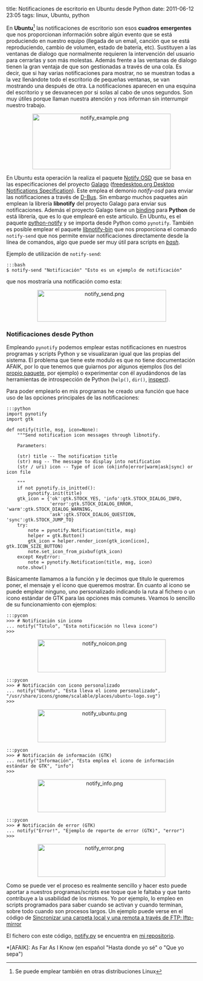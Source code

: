 title: Notificaciones de escritorio en Ubuntu desde Python
date: 2011-06-12 23:05
tags: linux, Ubuntu, python


En **Ubuntu**[^1] las notificaciones de escritorio son esos **cuadros
emergentes** que nos proporcionan información sobre algún evento que se está
produciendo en nuestro equipo (llegada de un email, canción que se está
reproduciendo, cambio de volumen, estado de batería, etc). Sustituyen a las
ventanas de dialogo que normalmente requieren la intervención del usuario para
cerrarlas y son más molestas. Además frente a las ventanas de dialogo tienen la
gran ventaja de que son gestionadas a través de una cola. Es decir, que si hay
varias notificaciones para mostrar, no se muestran todas a la vez llenándote
todo el escritorio de pequeñas ventanas, se van mostrando una después de otra.
La notificaciones aparecen en una esquina del escritorio y se desvanecen por si
solas al cabo de unos segundos. Son muy útiles porque llaman nuestra atención y
nos informan sin interrumpir nuestro trabajo.

  [^1]: Se puede emplear también en otras distribuciones Linux

<p style="text-align:center;"><img src="pictures/notify_example.png" width="366"
 height="147" alt="notify_example.png" title="Ejemplo de notificación"/></p>

En Ubuntu esta operación la realiza el paquete [Notify OSD][0] que se basa en
las especificaciones del proyecto [Galago][1] ([freedesktop.org Desktop
Notifications Specification][3]). Este emplea el demonio _notify-osd_ para
enviar las notificaciones a través de [D-Bus][4]. Sin embargo muchos paquetes
aún emplean la librería **libnotify** del proyecto Galago para enviar sus
notificaciones. Además el proyecto Galago tiene un [binding][5] para **Python**
de está librería, que es lo que emplearé en este artículo. En Ubuntu, es el
paquete [python-notify][6] y se importa desde Python como `pynotify`. También
es posible emplear el paquete [libnotify-bin][7] que nos proporciona el comando
`notify-send` que nos permite enviar notificaciones directamente desde la línea
de comandos, algo que puede ser muy útil para scripts en [*bash*][bash].

  [0]: https://launchpad.net/notify-osd
  [1]: http://www.galago-project.org/about.php
  [3]: http://www.galago-project.org/specs/notification/0.9/
  [4]: http://www.freedesktop.org/wiki/Software/dbus
  [5]: http://es.wikipedia.org/wiki/Binding
  [6]: http://packages.ubuntu.com/es/natty/i386/python-notify
  [7]: http://packages.ubuntu.com/natty/libnotify-bin
  [bash]: http://es.wikipedia.org/wiki/Bash

Ejemplo de utilización de `notify-send`:

    :::bash
    $ notify-send "Notificación" "Esto es un ejemplo de notificación"


que nos mostraría una notificación como esta:

<p style="text-align:center;"><img src="pictures/notify_send.png" width="341"
height="84" alt="notify_send.png" /></p>

### Notificaciones desde Python ###

Empleando `pynotify` podemos emplear estas notificaciones en nuestros programas
y scripts Python y se visualizaran igual que las propias del sistema. El
problema que tiene este modulo es que no tiene documentación AFAIK, por lo que
tenemos que guiarnos por algunos ejemplos (los del [propio paquete][8], por
ejemplo) o experimentar con él ayudándonos de las herramientas de introspección
de Python (`help()`, `dir()`, [inspect][9]).

   [8]: http://www.galago-project.org/downloads.php
   [9]: http://docs.python.org/library/inspect.html

Para poder emplearlo en mis programas he creado una función que hace uso de las
opciones principales de las notificaciones:

    :::python
    import pynotify
    import gtk

    def notify(title, msg, icon=None):
        """Send notification icon messages through libnotify.

        Parameters:

        (str) title -- The notification title
        (str) msg -- The message to display into notification
        (str / uri) icon -- Type of icon (ok|info|error|warm|ask|sync) or icon file

        """
        if not pynotify.is_initted():
            pynotify.init(title)
        gtk_icon = {'ok':gtk.STOCK_YES, 'info':gtk.STOCK_DIALOG_INFO,
                    'error':gtk.STOCK_DIALOG_ERROR, 'warm':gtk.STOCK_DIALOG_WARNING,
                    'ask':gtk.STOCK_DIALOG_QUESTION, 'sync':gtk.STOCK_JUMP_TO}
        try:
            note = pynotify.Notification(title, msg)
            helper = gtk.Button()
            gtk_icon = helper.render_icon(gtk_icon[icon], gtk.ICON_SIZE_BUTTON)
            note.set_icon_from_pixbuf(gtk_icon)
        except KeyError:
            note = pynotify.Notification(title, msg, icon)
        note.show()


Básicamente llamamos a la función y le decimos que titulo le queremos poner, el
mensaje y el icono que queremos mostrar. En cuanto al icono se puede emplear
ninguno, uno personalizado indicando la ruta al fichero o un icono estándar de
GTK para las opciones más comunes. Veamos lo sencillo de su funcionamiento con
ejemplos:

    :::pycon
    >>> # Notificación sin icono
    ... notify("Titulo", "Esta notificación no lleva icono")
    >>>


<p style="text-align:center;"><img src="pictures/notify_noicon.png" width="339"
height="87" alt="notify_noicon.png" /></p>

    :::pycon
    >>> # Notificación con icono personalizado
    ... notify("Ubuntu", "Esta lleva el icono personalizado",
    "/usr/share/icons/gnome/scalable/places/ubuntu-logo.svg")
    >>>


<p style="text-align:center;"><img src="pictures/notify_ubuntu.png" width="339"
height="87" alt="notify_ubuntu.png" /></p>

    :::pycon
    >>> # Notificación de información (GTK)
    ... notify("Información", "Esta emplea el icono de información estándar de GTK", "info")
    >>>


<p style="text-align:center;"><img src="pictures/notify_info.png" width="339"
height="87" alt="notify_info.png" /></p>

    :::pycon
    >>> # Notificación de error (GTK)
    ... notify("Error!", "Ejemplo de reporte de error (GTK)", "error")
    >>>


<p style="text-align:center;"><img src="pictures/notify_error.png" width="338"
height="87" alt="notify_error.png" /></p>

Como se puede ver el proceso es realmente sencillo y hacer esto puede aportar a
nuestros programas/scripts ese toque que le faltaba y que tanto contribuye a la
usabilidad de los mismos. Yo por ejemplo, lo empleo en scripts programados para
saber cuando se activan y cuando terminan, sobre todo cuando son procesos
largos. Un ejemplo puede verse en el código de [Sincronizar una carpeta local y
una remota a través de FTP: lftp-mirror][10]

  [10]:/sincronizar-una-carpeta-local-y-una-remota-a-traves-de-ftp-lftp-mirror.html

El fichero con este código, [notify.py][file] se encuentra en
[mi repositorio][repo].

  [file]: https://bitbucket.org/joedicastro/python-recipes/src/tip/src/notify.py
  [repo]: https://bitbucket.org/joedicastro/python-recipes

*[AFAIK]: As Far As I Know (en español "Hasta donde yo sé" o "Que yo sepa")

